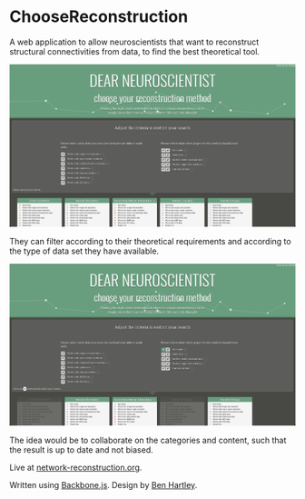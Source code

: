# ChooseReconstruction

A web application to allow neuroscientists that want to reconstruct structural connectivities from data, to find the best theoretical tool.

![network reconstruction app screenshot1](https://github.com/olavolav/ChooseReconstruction/raw/master/screenshot1.jpg)

They can filter according to their theoretical requirements and according to the type of data set they have available.

![network reconstruction app screenshot2](https://github.com/olavolav/ChooseReconstruction/raw/master/screenshot2.jpg)

The idea would be to collaborate on the categories and content, such that the result is up to date and not biased.

Live at [network-reconstruction.org](http://network-reconstruction.org).

Written using [Backbone.js](http://backbonejs.org/).
Design by [Ben Hartley](http://www.subvergedesign.com/).
